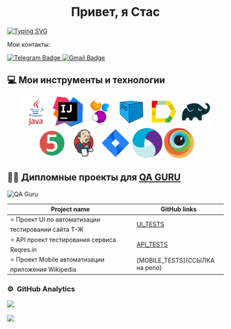 
<h1 align="center">Привет, я Стас</h1>

[![Typing SVG](https://readme-typing-svg.herokuapp.com?color=%2336BCF7&lines=QA+Engineer)](https://git.io/typing-svg)

Мои контакты:

 <a href="https://t.me/SyperEnot">
    <img src="https://img.shields.io/badge/Telegram-blue?style=for-the-badge&logo=telegram&logoColor=white" alt="Telegram Badge"/>
  </a>

  <a href="mailto:erokhov.stanislav@gmail.com">
    <img src="https://img.shields.io/badge/@gmail.com-blue?style=for-the-badge&logo=mail&logoColor=white" alt="Gmail Badge"/>
  </a>

## :computer: Мои инструменты и технологии
 <p align="center">
<a href="https://www.java.com/"><img src="/media/java.svg" width="70" height="70"  alt="Java"/></a>
<a href="https://www.jetbrains.com/idea/"><img src="media/IJ.svg" width="70" height="70"  alt="IDEA"/></a>
<a href="https://www.selenide.org/"><img src="media/Selenide.svg" width="70" height="70" alt="Selenide" title="Selenide"/></a> 
<a href="https://aerokube.com/selenoid/"><img src="media/Selenoid.svg" width="70" height="70"  alt="Selenoid"/></a>
<a href="https://github.com/allure-framework"><img src="media/allure.svg" width="70" height="70"  alt="Allure"/></a>
<a href="https://gradle.org/"><img src="media/gradle.svg" width="70" height="70"  alt="Gradle"/></a>
<a href="https://junit.org/junit5/"><img src="media/jUnit5.svg" width="70" height="70"  alt="JUnit 5"/></a>
<a href="https://www.jenkins.io/"><img src="media/jenkins.svg" width="70" height="70"  alt="Jenkins"/></a>
<a href="https://www.atlassian.com/software/jira/"><img src="media/Jira.svg" width="70" height="70" alt="Jira" title="Jira"/></a> 
<a href="https://appium.io/docs/en/latest/"><img src="media/appium.svg" width="70" height="70" alt="Appium" title="Appium"/></a> 
<a href="https://www.browserstack.com/"><img src="media/Browserstack.svg" width="70" height="70" alt="BrowserStack" title="BrowserStack"/></a> 
</p>

## :man_student: Дипломные проекты для [QA GURU](https://qa.guru/)

<p align="left">  
 <img src="https://avatars.githubusercontent.com/u/65260527?s=200&v=4" title="QA Guru" alt="QA Guru" width="70" height="70"/>&nbsp;
</p>

| Project name                                                | GitHub links                                                    
  |-------------------------------------------------------------|-----------------------------------------------------------------|
| :star:    Проект UI по автоматизации тестировании сайта Т-Ж | [UI_TESTS](https://github.com/SyperEnot/UI_T-journal_project)                                      |  
| :star:      API проект тестирования  сервиса Reqres.in      | [API_TESTS](https://github.com/SyperEnot/API_project) |  
| :star:    Проект Mobile автоматизации приложения Wikipedia  | [MOBILE_TESTS](ССЫЛКА на репо)     |  






### ⚙️ &nbsp;GitHub Analytics

![](https://github-profile-summary-cards.vercel.app/api/cards/repos-per-language?username=SyperEnot&theme=solarized_dark)

![](https://github-profile-summary-cards.vercel.app/api/cards/stats?username=SyperEnot&theme=solarized_dark)


![]()
![]()
![]()



<!---
SyperEnot/SyperEnot is a ✨ special ✨ repository because its `README.md` (this file) appears on your GitHub profile.
You can click the Preview link to take a look at your changes.
--->
